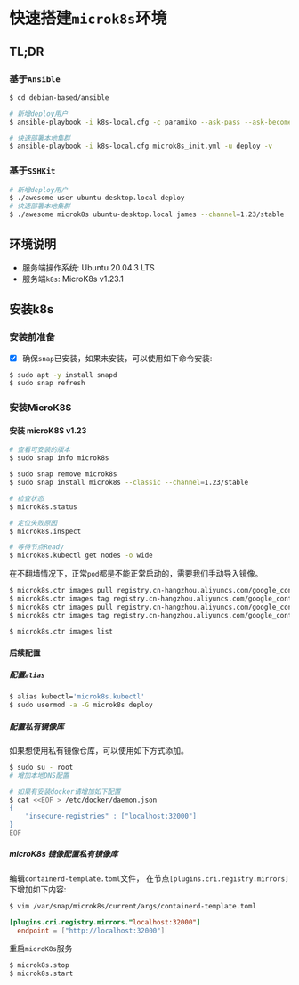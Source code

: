 # 快速搭建`microk8s`环境

## TL;DR

### 基于`Ansible`

```bash
$ cd debian-based/ansible

# 新增deploy用户
$ ansible-playbook -i k8s-local.cfg -c paramiko --ask-pass --ask-become-pass create-user.yml -v

# 快速部署本地集群
$ ansible-playbook -i k8s-local.cfg microk8s_init.yml -u deploy -v
```

### 基于`SSHKit`

```bash
# 新增deploy用户
$ ./awesome user ubuntu-desktop.local deploy
# 快速部署本地集群
$ ./awesome microk8s ubuntu-desktop.local james --channel=1.23/stable
```

## 环境说明

- 服务端操作系统: Ubuntu 20.04.3 LTS
- 服务端`k8s`: MicroK8s v1.23.1

## 安装k8s

### 安装前准备

- [x] 确保`snap`已安装，如果未安装，可以使用如下命令安装:
  
```bash
$ sudo apt -y install snapd
$ sudo snap refresh
```

### 安装MicroK8S

#### 安装 microK8S v1.23

```bash
# 查看可安装的版本
$ sudo snap info microk8s

$ sudo snap remove microk8s
$ sudo snap install microk8s --classic --channel=1.23/stable

# 检查状态
$ microk8s.status

# 定位失败原因
$ microk8s.inspect

# 等待节点Ready
$ microk8s.kubectl get nodes -o wide
```

在不翻墙情况下，正常`pod`都是不能正常启动的，需要我们手动导入镜像。

```bash
$ microk8s.ctr images pull registry.cn-hangzhou.aliyuncs.com/google_containers/pause:3.1
$ microk8s.ctr images tag registry.cn-hangzhou.aliyuncs.com/google_containers/pause:3.1 k8s.gcr.io/pause:3.1
$ microk8s ctr images pull registry.cn-hangzhou.aliyuncs.com/google_containers/metrics-server:v0.5.2
$ microk8s ctr images tag registry.cn-hangzhou.aliyuncs.com/google_containers/metrics-server:v0.5.2 k8s.gcr.io/metrics-server/metrics-server:v0.5.2

$ microk8s.ctr images list
```

#### 后续配置

##### 配置`alias`

```bash
$ alias kubectl='microk8s.kubectl'
$ sudo usermod -a -G microk8s deploy
```

##### 配置私有镜像库

如果想使用私有镜像仓库，可以使用如下方式添加。

```bash
$ sudo su - root
# 增加本地DNS配置

# 如果有安装docker请增加如下配置
$ cat <<EOF > /etc/docker/daemon.json
{
    "insecure-registries" : ["localhost:32000"]
}
EOF
```

##### microK8s 镜像配置私有镜像库

编辑`containerd-template.toml`文件， 在节点`[plugins.cri.registry.mirrors]`下增加如下内容:

```bash
$ vim /var/snap/microk8s/current/args/containerd-template.toml
```
```toml
[plugins.cri.registry.mirrors."localhost:32000"]
  endpoint = ["http://localhost:32000"]
```

重启`microK8s`服务

```bash
$ microk8s.stop
$ microk8s.start
```







